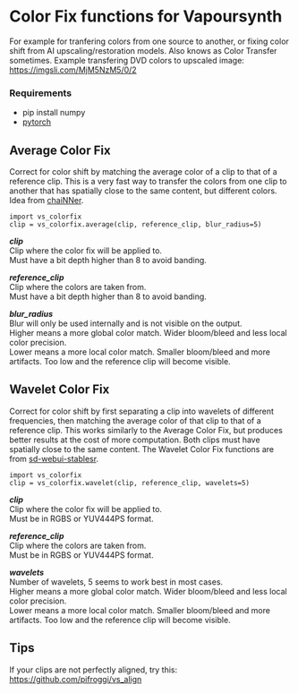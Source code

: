 # Color Fix functions for Vapoursynth

For example for tranfering colors from one source to another, or fixing color shift from AI upscaling/restoration models. Also knows as Color Transfer sometimes. Example transfering DVD colors to upscaled image: https://imgsli.com/MjM5NzM5/0/2

### Requirements
* pip install numpy
* [pytorch](https://pytorch.org/) 

## Average Color Fix
Correct for color shift by matching the average color of a clip to that of a reference clip. This is a very fast way to transfer the colors from one clip to another that has spatially close to the same content, but different colors. Idea from [chaiNNer](https://github.com/chaiNNer-org/chaiNNer).

    import vs_colorfix
    clip = vs_colorfix.average(clip, reference_clip, blur_radius=5)

__*clip*__  
Clip where the color fix will be applied to.  
Must have a bit depth higher than 8 to avoid banding.

__*reference_clip*__  
Clip where the colors are taken from.  
Must have a bit depth higher than 8 to avoid banding.

__*blur_radius*__  
Blur will only be used internally and is not visible on the output.  
Higher means a more global color match. Wider bloom/bleed and less local color precision.  
Lower means a more local color match. Smaller bloom/bleed and more artifacts. Too low and the reference clip will become visible.

## Wavelet Color Fix
Correct for color shift by first separating a clip into wavelets of different frequencies, then matching the average color of that clip to that of a reference clip. This works similarly to the Average Color Fix, but produces better results at the cost of more computation. Both clips must have spatially close to the same content. The Wavelet Color Fix functions are from [sd-webui-stablesr](https://github.com/pkuliyi2015/sd-webui-stablesr/blob/master/srmodule/colorfix.py).  

    import vs_colorfix
    clip = vs_colorfix.wavelet(clip, reference_clip, wavelets=5)

__*clip*__  
Clip where the color fix will be applied to.  
Must be in RGBS or YUV444PS format.

__*reference_clip*__  
Clip where the colors are taken from.  
Must be in RGBS or YUV444PS format.

__*wavelets*__  
Number of wavelets, 5 seems to work best in most cases.  
Higher means a more global color match. Wider bloom/bleed and less local color precision.  
Lower means a more local color match. Smaller bloom/bleed and more artifacts. Too low and the reference clip will become visible.

## Tips
If your clips are not perfectly aligned, try this: https://github.com/pifroggi/vs_align
